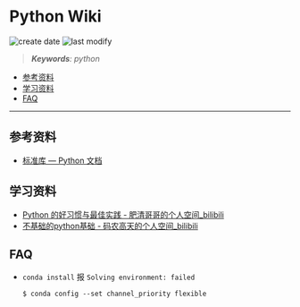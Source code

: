 Python Wiki
===
<!--START_SECTION:badge-->
![create date](https://img.shields.io/static/v1?label=create%20date&message=2025-08-xx&label_color=gray&color=lightsteelblue&style=flat-square)
![last modify](https://img.shields.io/static/v1?label=last%20modify&message=2025-09-19%2004%3A11%3A35&label_color=gray&color=thistle&style=flat-square)
<!--END_SECTION:badge-->
<!--info
top: false
draft: false
hidden: true
level: 99
tags: []
-->

> ***Keywords**: python*

<!--START_SECTION:paper_title-->
<!--END_SECTION:paper_title-->

<!--START_SECTION:toc-->
- [参考资料](#参考资料)
- [学习资料](#学习资料)
- [FAQ](#faq)
<!--END_SECTION:toc-->

---

## 参考资料

- [标准库 — Python 文档](https://docs.python.org/zh-cn/3/library/index.html)

## 学习资料
- [Python 的好习惯与最佳实践 - 肥清哥哥的个人空间_bilibili](https://space.bilibili.com/374243420/channel/collectiondetail?sid=422655)
- [不基础的python基础 - 码农高天的个人空间_bilibili](https://space.bilibili.com/245645656/channel/collectiondetail?sid=346060)


## FAQ

- `conda install` 报 `Solving environment: failed`
    ```shell
    $ conda config --set channel_priority flexible
    ```